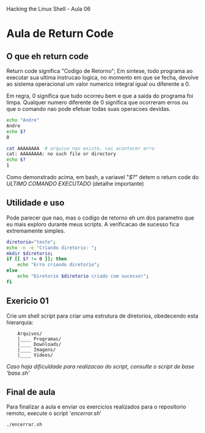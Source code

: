 Hacking the Linux Shell - Aula 06

# Aula de Return Code

## O que eh return code
Return code significa "Codigo de Retorno"; Em sintese, todo programa ao executar sua ultima instrucao logica, no momento em que se fecha, devolve ao sistema operacional um valor numerico integral igual ou diferente a 0.

Em regra, 0 significa que tudo ocorreu bem e que a saida do programa foi limpa.
Qualquer numero diferente de 0 significa que ocorreram erros ou que o comando nao pode efetuar todas suas operacoes devidas.
```bash
echo "Andre"
Andre
echo $?
0

cat AAAAAAAA  # arquivo nao existe, vai acontecer erro
cat: AAAAAAAA: no such file or directory
echo $?
1
```

Como demonstrado acima, em bash, a variavel "_$?_" detem o return code do *ULTIMO COMANDO EXECUTADO* (detalhe importante)

## Utilidade e uso
Pode parecer que nao, mas o codigo de retorno eh um dos parametro que eu mais exploro durante meus scripts. A verificacao de sucesso fica extremamente simples.
```bash
diretorio="teste";
echo -n -e "Criando diretorio: ";
mkdir $diretorio;
if [[ $? != 0 ]]; then
    echo "Erro criando diretorio";
else
    echo "Diretorio $diretorio criado com sucesso!";
fi
```

## Exericio 01
Crie um shell script para criar uma estrutura de diretorios, obedecendo esta hierarquia:

        Arquivos/
        |____ Programas/
        |____ Downloads/
        |____ Imagens/
        |____ Videos/


_Caso haja dificuldade para realizacao do script, consulte o script de base 'base.sh'_


## Final de aula
Para finalizar a aula e enviar os exercicios realizados para o repositorio remoto, execute o script '_encerrar.sh_'
```bash
./encerrar.sh
```
